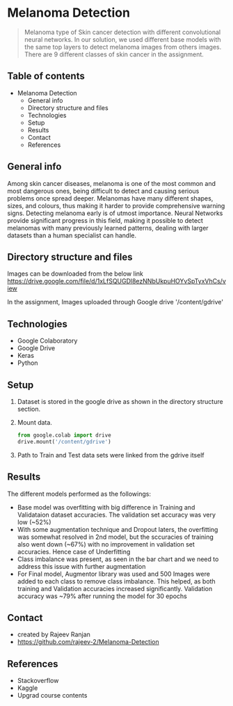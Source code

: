 # Melanoma Detection

> Melanoma type of Skin cancer detection with different convolutional neural networks. In our solution, we used different base models with the same top layers to detect melanoma images from others images. There are 9 different classes of skin cancer in the assignment.

## Table of contents

* Melanoma Detection
   * General info
   * Directory structure and files
   * Technologies
   * Setup
   * Results
   * Contact
   * References

## General info

Among skin cancer diseases, melanoma is one of the most common and most dangerous ones, being difficult to detect and causing serious problems once spread deeper. Melanomas have many different shapes, sizes, and colours, thus making it harder to provide comprehensive warning signs. Detecting melanoma early is of utmost importance. Neural Networks provide significant progress in this field, making it possible to detect melanomas with many previously learned patterns, dealing with larger datasets than a human specialist can handle.



## Directory structure and files

Images can be downloaded from the below link
https://drive.google.com/file/d/1xLfSQUGDl8ezNNbUkpuHOYvSpTyxVhCs/view

In the assignment, Images uploaded through Google drive
'/content/gdrive'



## Technologies

- Google Colaboratory
- Google Drive
- Keras
- Python



## Setup

1. Dataset is stored in the google drive as shown in the directory structure section.

2. Mount data.

   ```python
   from google.colab import drive
   drive.mount('/content/gdrive')
   ```

3. Path to Train and Test data sets were linked from the gdrive itself
   

## Results
The different models performed as the followings:
* Base model was overfitting with big difference in Training and Validataion dataset accuracies. The validation set accuracy was very low (~52%)
* With some augmentation technique and Dropout laters, the overfitting was somewhat resolved in 2nd model, but the sccuracies of training also went down (~67%) with no improvement in validation set accuracies. Hence case of Underfitting
* Class imbalance was present, as seen in the bar chart and we need to address this issue with further augmentation
* For Final model, Augmentor library was used and 500 Images were added to each class to remove class imbalance. This helped, as both training and Validation accuracies increased significantly. Validation accuracy was ~79% after running the model for 30 epochs


## Contact

* created by Rajeev Ranjan
* https://github.com/rajeev-2/Melanoma-Detection


## References

* Stackoverflow
* Kaggle
* Upgrad course contents
